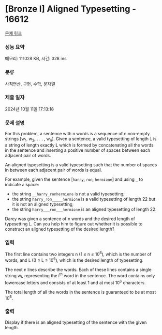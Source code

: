 # [Bronze I] Aligned Typesetting - 16612 

[문제 링크](https://www.acmicpc.net/problem/16612) 

### 성능 요약

메모리: 111028 KB, 시간: 328 ms

### 분류

사칙연산, 구현, 수학, 문자열

### 제출 일자

2024년 10월 11일 17:13:18

### 문제 설명

<p>For this problem, a sentence with n words is a sequence of n non-empty strings [w<sub>1</sub>, w<sub>2</sub>, . . . , w<sub>n</sub>]. Given a sentence, a valid typesetting of length L is a string of length exactly L which is formed by concatenating all the words in the sentence and inserting a positive number of spaces between each adjacent pair of words.</p>

<p>An aligned typesetting is a valid typesetting such that the number of spaces in between each adjacent pair of words is equal.</p>

<p>For example, given the sentence [<code>harry</code>, <code>ron</code>, <code>hermione</code>] and using <code>_</code> to indicate a space:</p>

<ul>
	<li>the string <code>__harry_ronhermione</code> is not a valid typesetting;</li>
	<li>the string <code>harry_ron_____hermione</code> is a valid typesetting of length 22 but it is not an aligned typesetting;</li>
	<li>the string <code>harry___ron___hermione</code> is an aligned typesetting of length 22.</li>
</ul>

<p>Darcy was given a sentence of n words and the desired length of typesetting L. Can you help him to figure out whether it is possible to construct an aligned typesetting of the desired length?</p>

### 입력 

 <p>The first line contains two integers n (1 ≤ n ≤ 10<sup>6</sup>), which is the number of words, and L (0 ≤ L ≤ 10<sup>6</sup>), which is the desired length of typesetting.</p>

<p>The next n lines describe the words. Each of these lines contains a single string w<sub>i</sub>, representing the i<sup>th</sup> word in the sentence. The word contains only lowercase letters and consists of at least 1 and at most 10<sup>6</sup> characters.</p>

<p>The total length of all the words in the sentence is guaranteed to be at most 10<sup>6</sup>.</p>

### 출력 

 <p>Display if there is an aligned typesetting of the sentence with the given length.</p>

